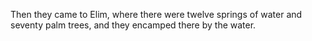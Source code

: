 Then they came to Elim, where there were twelve springs of water and seventy palm trees, and they encamped there by the water.

